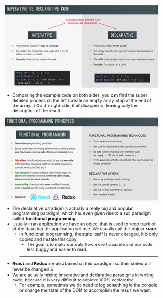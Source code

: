 ![Alt imperative vs. declarative code ](pic/bandicam%202022-09-24%2023-49-56-302.jpg)

- Comparing the example code on both sides, you can find the super detailed process on the left (create an empty array, stop at the end of the array...) On the right side, it all disappears, leaving only the description of the result.

![Alt functional programming principles ](pic/bandicam%202022-09-24%2023-50-27-941.jpg)

- The declarative paradigm is actually a really big and popular programming paradigm, which has even given rise to a sub paradigm called **functional programming**.
- Usually in an application we have an object that is used to keep track of all the data that the application will use. We usually call this object **state**.
  - In functional programming, the state itself is never changed, it is only copied and mutate this copy.
    - The goal is to make our data flow more traceable and our code less buggy and easier to read.
    ***
- **React** and **Redux** are also based on this paradigm, so their states will never be changed ㄡ
- We are actually mixing imperative and declarative paradigms in writing code, because it is very difficult to achieve 100% declarative.
  - For example, sometimes we do need to log something to the console or change the state of the DOM to accomplish the result we want.
